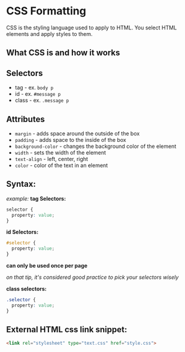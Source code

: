 # CSS Formatting

CSS is the styling language used to apply to HTML. You select HTML elements and apply styles to them.

## What CSS is and how it works

## Selectors

* tag		- ex. `body p`
* id		- ex. `#message p`
* class		- ex. `.message p`

## Attributes

* `margin` -  adds space around the outside of the box
* `padding` - adds space to the inside of the box
* `background-color` - changes the background color of the element
* `width` - sets the width of the element
* `text-align` - left, center, right
* `color` - color of the text in an element

## Syntax:
*example:*
**tag Selectors:**

```css
selector {
  property: value;
}
```

**id Selectors:**

```css
#selector {
  property: value;
}
```

**can only be used once per page**

*on that tip, it's considered good practice to pick your selectors wisely*

**class selectors:**

```css
.selector {
  property: value;
}
```

## External HTML css link snippet:
```html
<link rel="stylesheet" type="text.css" href="style.css">
```
